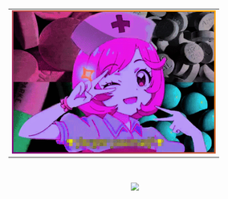 <div align="center">
  <table>
    <tr>
      <td>
        <img src="src/baby.gif" width="400" autoplay style="border: 3px solid; border-image: linear-gradient(45deg, purple, orange) 1;">
      </td>
    </tr>
  </table>
</div>
<h1 align="center">
  <img src="https://readme-typing-svg.herokuapp.com/?lines=ℕ𝕆𝕄𝔼ℝ+𝕆𝔻𝕀ℕ&center=true&size=30">
</h1>
